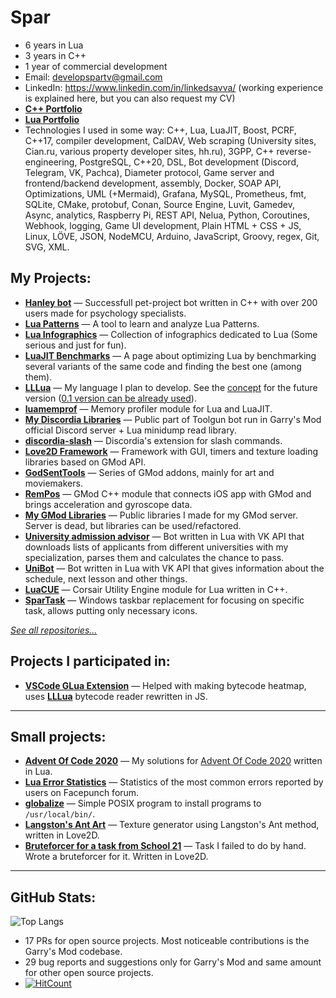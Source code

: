 # Spar

* 6 years in Lua
* 3 years in C++
* 1 year of commercial development
* Email: [developspartv@gmail.com](mailto:developspartv@gmail.com)
* LinkedIn: https://www.linkedin.com/in/linkedsavva/ (working experience is explained here, but you can also request my CV)
* **[С++ Portfolio](cpp-portfolio.md)**
* **[Lua Portfolio](lua-portfolio.md)**
* Technologies I used in some way: C++, Lua, LuaJIT, Boost, PCRF, C++17, compiler development, CalDAV, Web scraping (University sites, Cian.ru, various property developer sites, hh.ru), 3GPP, C++ reverse-engineering, PostgreSQL, C++20, DSL, Bot development (Discord, Telegram, VK, Pachca), Diameter protocol, Game server and frontend/backend development, assembly, Docker, SOAP API, Optimizations, UML (+Mermaid), Grafana, MySQL, Prometheus, fmt, SQLite, CMake, protobuf, Conan, Source Engine, Luvit, Gamedev, Async, analytics, Raspberry Pi, REST API, Nelua, Python, Coroutines, Webhook, logging, Game UI development, Plain HTML + CSS + JS, Linux, LÖVE, JSON, NodeMCU, Arduino, JavaScript, Groovy, regex, Git, SVG, XML.

My Projects:
-
- **[Hanley bot](https://github.com/GitSparTV/hanley_bot)** — Successfull pet-project bot written in C++ with over 200 users made for psychology specialists.
- **[Lua Patterns](https://gitspartv.github.io/lua-patterns)** — A tool to learn and analyze Lua Patterns.
- **[Lua Infographics](https://github.com/GitSparTV/lua-infographics)** — Collection of infographics dedicated to Lua (Some serious and just for fun).
- **[LuaJIT Benchmarks](https://gitspartv.github.io/LuaJIT-Benchmarks)** — A page about optimizing Lua by benchmarking several variants of the same code and finding the best one (among them).
- **[LLLua](https://github.com/GitSparTV/LLLua/)** — My language I plan to develop. See the [concept](https://github.com/GitSparTV/LLLua/blob/master/CONCEPT.md) for the future version ([0.1 version can be already used](https://github.com/GitSparTV/LLLua/tree/v0.1/0.1)).
- **[luamemprof](https://github.com/GitSparTV/lmemprof)** — Memory profiler module for Lua and LuaJIT.
- **[My Discordia Libraries](https://github.com/GitSparTV/gg.gmod-bot-public)** — Public part of Toolgun bot run in Garry's Mod official Discord server + Lua minidump read library.
- **[discordia-slash](https://github.com/GitSparTV/discordia-slash)** — Discordia's extension for slash commands.
- **[Love2D Framework](https://github.com/GitSparTV/Files/tree/master/Love2D/Framework)** — Framework with GUI, timers and texture loading libraries based on GMod API.
- **[GodSentTools](https://github.com/GitSparTV/GodSentTools)** — Series of GMod addons, mainly for art and moviemakers.
- **[RemPos](https://github.com/GitSparTV/gmsv_rempos)** — GMod C++ module that connects iOS app with GMod and brings acceleration and gyroscope data.
- **[My GMod Libraries](https://github.com/GitSparTV/GmodLibraries)** — Public libraries I made for my GMod server. Server is dead, but libraries can be used/refactored.
- **[University admission advisor](https://github.com/GitSparTV/GitSparTV/blob/main/lua-portfolio.md#unversity-admission-advisor)** — Bot written in Lua with VK API that downloads lists of applicants from different universities with my specialization, parses them and calculates the chance to pass.
- **[UniBot](https://github.com/GitSparTV/Files/tree/master/UniBot)** — Bot written in Lua with VK API that gives information about the schedule, next lesson and other things.
- **[LuaCUE](https://github.com/GitSparTV/LuaCUE)** — Corsair Utility Engine module for Lua written in C++.
- **[SparTask](https://github.com/GitSparTV/SparTask)** — Windows taskbar replacement for focusing on specific task, allows putting only necessary icons.

*[See all repositories...](https://github.com/GitSparTV?tab=repositories)*

Projects I participated in:
-
- **[VSCode GLua Extension](https://github.com/WilliamVenner/vscode-glua-enhanced)** — Helped with making bytecode heatmap, uses **[LLLua](https://github.com/GitSparTV/LLLua/)** bytecode reader rewritten in JS.

---

Small projects:
-
- **[Advent Of Code 2020](https://github.com/GitSparTV/Files/tree/master/aoc2020)** — My solutions for [Advent Of Code 2020](https://adventofcode.com/2020) written in Lua.
- **[Lua Error Statistics](https://github.com/GitSparTV/Files/tree/master/Facepunch%20Error%20Stats)** — Statistics of the most common errors reported by users on Facepunch forum.
- **[globalize](https://github.com/GitSparTV/globalize)** — Simple POSIX program to install programs to `/usr/local/bin/`.
- **[Langston's Ant Art](https://github.com/GitSparTV/Files/tree/master/Love2D/LangtonsAnt)** — Texture generator using Langston's Ant method, written in Love2D.
- **[Bruteforcer for a task from School 21](https://github.com/GitSparTV/Files/tree/master/Love2D/School21)** — Task I failed to do by hand. Wrote a bruteforcer for it. Written in Love2D.

---

GitHub Stats:
-

![Top Langs](https://github-readme-stats.vercel.app/api/top-langs/?username=GitSparTV&layout=compact)

* 17 PRs for open source projects. Most noticeable contributions is the Garry's Mod codebase.
* 29 bug reports and suggestions only for Garry's Mod and same amount for other open source projects.
* [![HitCount](http://hits.dwyl.com/GitSparTV/GitSparTV.svg?style=flat)](http://hits.dwyl.com/GitSparTV/GitSparTV)
